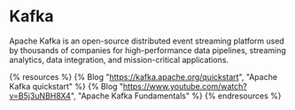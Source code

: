 # Kafka

Apache Kafka is an open-source distributed event streaming platform used by thousands of companies for high-performance data pipelines, streaming analytics, data integration, and mission-critical applications.

{% resources %}
  {% Blog "https://kafka.apache.org/quickstart", "Apache Kafka quickstart" %}
  {% Blog "https://www.youtube.com/watch?v=B5j3uNBH8X4", "Apache Kafka Fundamentals" %}
{% endresources %}
